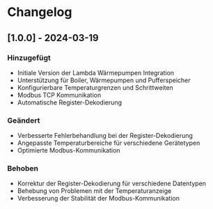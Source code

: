 # Changelog

## [1.0.0] - 2024-03-19

### Hinzugefügt
- Initiale Version der Lambda Wärmepumpen Integration
- Unterstützung für Boiler, Wärmepumpen und Pufferspeicher
- Konfigurierbare Temperaturgrenzen und Schrittweiten
- Modbus TCP Kommunikation
- Automatische Register-Dekodierung

### Geändert
- Verbesserte Fehlerbehandlung bei der Register-Dekodierung
- Angepasste Temperaturbereiche für verschiedene Gerätetypen
- Optimierte Modbus-Kommunikation

### Behoben
- Korrektur der Register-Dekodierung für verschiedene Datentypen
- Behebung von Problemen mit der Temperaturanzeige
- Verbesserung der Stabilität der Modbus-Kommunikation 